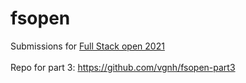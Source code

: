 # fsopen
Submissions for [Full Stack open 2021](https://fullstackopen.com/en) \
\
Repo for part 3: https://github.com/vgnh/fsopen-part3